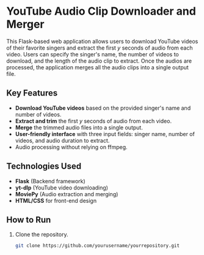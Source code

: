 # YouTube Audio Clip Downloader and Merger

This Flask-based web application allows users to download YouTube videos of their favorite singers and extract the first *y* seconds of audio from each video. Users can specify the singer's name, the number of videos to download, and the length of the audio clip to extract. Once the audios are processed, the application merges all the audio clips into a single output file.

## Key Features
- **Download YouTube videos** based on the provided singer's name and number of videos.
- **Extract and trim** the first *y* seconds of audio from each video.
- **Merge** the trimmed audio files into a single output.
- **User-friendly interface** with three input fields: singer name, number of videos, and audio duration to extract.
- Audio processing without relying on ffmpeg.

## Technologies Used
- **Flask** (Backend framework)
- **yt-dlp** (YouTube video downloading)
- **MoviePy** (Audio extraction and merging)
- **HTML/CSS** for front-end design

## How to Run
1. Clone the repository.
   ```bash
   git clone https://github.com/yourusername/yourrepository.git

